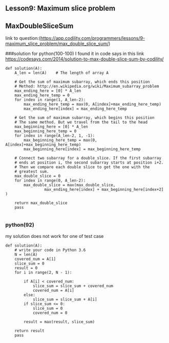 ## Lesson9: Maximum slice problem
## MaxDoubleSliceSum
link to question:(https://app.codility.com/programmers/lessons/9-maximum_slice_problem/max_double_slice_sum/)

###solution for python(100-100)
I found it in code says in this link https://codesays.com/2014/solution-to-max-double-slice-sum-by-codility/
```
def solution(A):
    A_len = len(A)    # The length of array A
 
    # Get the sum of maximum subarray, which ends this position
    # Method: http://en.wikipedia.org/wiki/Maximum_subarray_problem
    max_ending_here = [0] * A_len
    max_ending_here_temp = 0
    for index in range(1, A_len-2):
        max_ending_here_temp = max(0, A[index]+max_ending_here_temp)
        max_ending_here[index] = max_ending_here_temp
 
    # Get the sum of maximum subarray, which begins this position
    # The same method. But we travel from the tail to the head
    max_beginning_here = [0] * A_len
    max_beginning_here_temp = 0
    for index in range(A_len-2, 1, -1):
        max_beginning_here_temp = max(0, A[index]+max_beginning_here_temp)
        max_beginning_here[index] = max_beginning_here_temp
 
    # Connect two subarray for a double_slice. If the first subarray
    # ends at position i, the second subarray starts at position i+2.
    # Then we compare each double slice to get the one with the
    # greatest sum.
    max_double_slice = 0
    for index in range(0, A_len-2):
        max_double_slice = max(max_double_slice,
                 max_ending_here[index] + max_beginning_here[index+2] )
 
    return max_double_slice
    pass
    
```
### python(92)
my solution does not work for one of test case
```
def solution(A):
    # write your code in Python 3.6
    N = len(A)
    covered_num = A[1]
    slice_sum = 0
    result = 0
    for i in range(2, N - 1):
        
        if A[i] < covered_num:
            slice_sum = slice_sum + covered_num
            covered_num = A[i]
        else:
            slice_sum = slice_sum + A[i]
        if slice_sum <= 0:
            slice_sum = 0
            covered_num = 0
            
        result = max(result, slice_sum)
        
    return result
    pass
```
